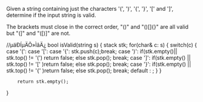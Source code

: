 Given a string containing just the characters '(', ')', '{', '}', '[' and ']', determine if the input string is valid.

The brackets must close in the correct order, "()" and "()[]{}" are all valid but "(]" and "([)]" are not.



//µäÐÍµÄÕ»ÌâÄ¿
bool isValid(string s)
{
        stack <char> stk;
        for(char& c: s)
        {
            switch(c)
            {
                case '(':
                case '[':
                case '{': stk.push(c);break;
                case ')': if(stk.empty()|| stk.top() != '(') return false; else stk.pop(); break;
                case ']': if(stk.empty() || stk.top() != '[' )return false; else stk.pop(); break;
                case '}': if(stk.empty() || stk.top() != '{' )return false; else stk.pop(); break;
                default : ;
            }
        }
        
        return stk.empty();
}
